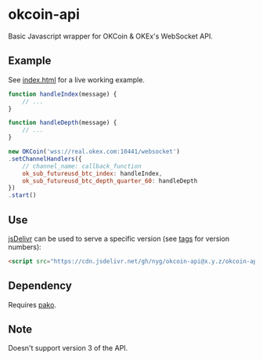 # okcoin-api

Basic Javascript wrapper for OKCoin & OKEx's WebSocket API.

## Example

See [index.html](https://nyg.github.io/okcoin-api/index.html) for a live working example.

```javascript
function handleIndex(message) {
    // ...
}

function handleDepth(message) {
    // ...
}

new OKCoin('wss://real.okex.com:10441/websocket')
.setChannelHandlers({
    // channel_name: callback_function
    ok_sub_futureusd_btc_index: handleIndex,
    ok_sub_futureusd_btc_depth_quarter_60: handleDepth
})
.start()
```

## Use

[jsDelivr](https://www.jsdelivr.com) can be used to serve a specific version (see [tags](https://github.com/nyg/okcoin-api/tags) for version numbers):

```html
<script src="https://cdn.jsdelivr.net/gh/nyg/okcoin-api@x.y.z/okcoin-api.js"></script>
```

## Dependency

Requires [pako](http://nodeca.github.io/pako/).

## Note

Doesn't support version 3 of the API.